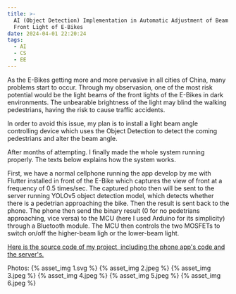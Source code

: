 ```yaml
---
title: >-
  AI (Object Detection) Implementation in Automatic Adjustment of Beam Angles of
  Front Light of E-Bikes
date: 2024-04-01 22:20:24
tags: 
  - AI
  - CS
  - EE
---
```


As the E-Bikes getting more and more pervasive in all cities of China, many problems start to occur. Through my observasion, one of the most risk potential would be the light beams of the front lights of the E-Bikes in dark environments. The unbearable brightness of the light may blind the walking pedestrians, having the risk to cause traffic accidents.

In order to avoid this issue, my plan is to install a light beam angle controlling device which uses the Object Detection to detect the coming pedestrians and alter the beam angle.

After months of attempting. I finally made the whole system running properly. The texts below explains how the system works.

First, we have a normal cellphone running the app develop by me with Flutter installed in front of the E-Bike which captures the view of front at a frequency of 0.5 times/sec. The captured photo then will be sent to the server running YOLOv5 object detection model, which detects whether there is a pedetrian approaching the bike. Then the result is sent back to the phone. The phone then send the binary result (0 for no pedetrians approaching, vice versa) to the MCU (here I used Arduino for its simplicity) through a Bluetooth module. The MCU then controls the two MOSFETs to switch on/off the higher-beam ligh or the lower-beam light.

[Here is the source code of my project, including the phone app's code and the server's.](/2024/04/01/AI-Object-Detection-Implementation-in-Automatic-Adjustment-of-Beam-Angles-of-Front-Light-of-E-Bikes/Code.zip)

Photos:
{% asset_img 1.svg %}
{% asset_img 2.jpeg %}
{% asset_img 3.jpeg %}
{% asset_img 4.jpeg %}
{% asset_img 5.jpeg %}
{% asset_img 6.jpeg %}

